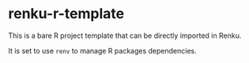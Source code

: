 # renku-r-template

This is a bare R project template that can be directly imported in Renku.

It is set to use `renv` to manage R packages dependencies.